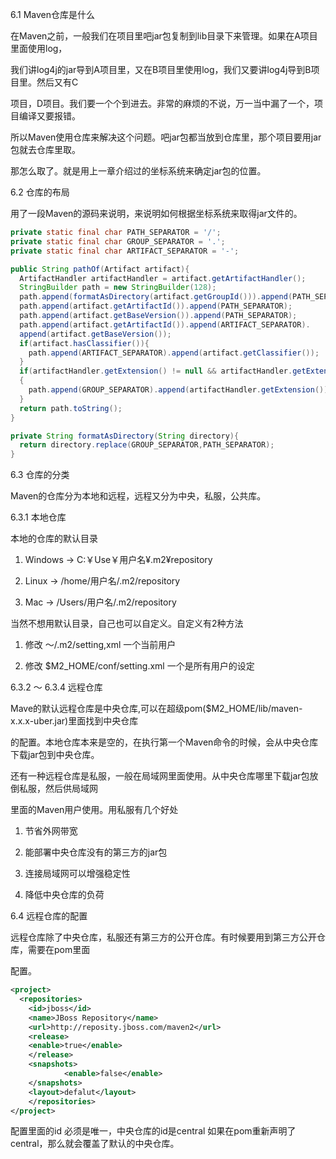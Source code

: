6.1 Maven仓库是什么

在Maven之前，一般我们在项目里吧jar包复制到lib目录下来管理。如果在A项目里面使用log，

我们讲log4j的jar导到A项目里，又在B项目里使用log，我们又要讲log4j导到B项目里。然后又有C

项目，D项目。我们要一个个到进去。非常的麻烦的不说，万一当中漏了一个，项目编译又要报错。

所以Maven使用仓库来解决这个问题。吧jar包都当放到仓库里，那个项目要用jar包就去仓库里取。

那怎么取了。就是用上一章介绍过的坐标系统来确定jar包的位置。

6.2 仓库的布局

用了一段Maven的源码来说明，来说明如何根据坐标系统来取得jar文件的。

```java
private static final char PATH_SEPARATOR = '/';
private static final char GROUP_SEPARATOR = '.';
private static final char ARTIFACT_SEPARATOR = '-';

public String pathOf(Artifact artifact){
  ArtifactHandler artifactHandler = artifact.getArtifactHandler();
  StringBuilder path = new StringBuilder(128);
  path.append(formatAsDirectory(artifact.getGroupId())).append(PATH_SEPARATOR);
  path.append(artifact.getArtifactId()).append(PATH_SEPARATOR);
  path.append(artifact.getBaseVersion()).append(PATH_SEPARATOR);
  path.append(artifact.getArtifactId()).append(ARTIFACT_SEPARATOR).
  append(artifact.getBaseVersion());
  if(artifact.hasClassifier()){
    path.append(ARTIFACT_SEPARATOR).append(artifact.getClassifier());
  }
  if(artifactHandler.getExtension() != null && artifactHandler.getExtension().length() > 0)
  {
    path.append(GROUP_SEPARATOR).append(artifactHandler.getExtension());
  }
  return path.toString();
}

private String formatAsDirectory(String directory){
  return directory.replace(GROUP_SEPARATOR,PATH_SEPARATOR);
}

```



6.3 仓库的分类

Maven的仓库分为本地和远程，远程又分为中央，私服，公共库。

6.3.1 本地仓库

本地的仓库的默认目录

1. Windows → C:￥Use￥用户名¥.m2¥repository

2. Linux → /home/用户名/.m2/repository

3. Mac → /Users/用户名/.m2/repository   

当然不想用默认目录，自己也可以自定义。自定义有2种方法

1. 修改 ～/.m2/setting,xml 一个当前用户

2. 修改 $M2_HOME/conf/setting.xml 一个是所有用户的设定

6.3.2 ～ 6.3.4 远程仓库

Mave的默认远程仓库是中央仓库,可以在超级pom($M2_HOME/lib/maven-x.x.x-uber.jar)里面找到中央仓库

的配置。本地仓库本来是空的，在执行第一个Maven命令的时候，会从中央仓库下载jar包到中央仓库。

还有一种远程仓库是私服，一般在局域网里面使用。从中央仓库哪里下载jar包放倒私服，然后供局域网

里面的Maven用户使用。用私服有几个好处

1. 节省外网带宽

2. 能部署中央仓库没有的第三方的jar包

3. 连接局域网可以增强稳定性

4. 降低中央仓库的负荷

6.4 远程仓库的配置

远程仓库除了中央仓库，私服还有第三方的公开仓库。有时候要用到第三方公开仓库，需要在pom里面

配置。

```xml
<project>
  <repositories>
    <id>jboss</id>
    <name>JBoss Repository</name>
    <url>http://reposity.jboss.com/maven2</url>
    <release>
    <enable>true</enable>
    </release>
    <snapshots>
    		<enable>false</enable>
    </snapshots>
    <layout>defalut</layout>
  	</repositories>
</project>
```

配置里面的id 必须是唯一，中央仓库的id是central 如果在pom重新声明了central，那么就会覆盖了默认的中央仓库。




